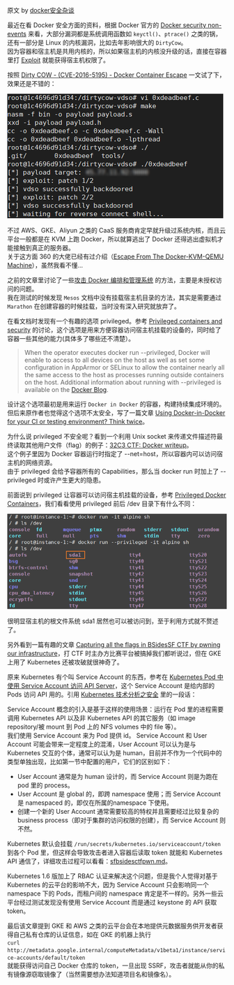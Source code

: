 
原文 by [docker安全杂谈](https://0x0d.im/archives/docker-security.html?from=groupmessage&isappinstalled=0)  

最近在看 Docker 安全方面的资料，根据 Docker 官方的 [Docker security non-events](https://docs.docker.com/engine/security/non-events/) 来看，大部分漏洞都是系统调用函数如 `keyctl()`、`ptrace()` 之类的锅，还有一部分是 Linux 的内核漏洞，比如去年影响很大的 `DirtyCow`。    
因为容器和宿主机是共用内核的，所以如果宿主机的内核没升级的话，直接在容器里打 [Exploit](https://github.com/gebl/dirtycow-docker-vdso) 就能获得宿主机权限了。    

按照 [Dirty COW - (CVE-2016-5195) - Docker Container Escape](https://blog.paranoidsoftware.com/dirty-cow-cve-2016-5195-docker-container-escape/) 一文试了下，效果还是不错的：  

![](../pictures/dockersec2.png)  

不过 AWS、GKE、Aliyun 之类的 CaaS 服务商肯定早就升级过系统内核，而且云平台一般都是在 KVM 上跑 Docker，所以就算逃出了 Docker 还得逃出虚拟机才能接触到真正的服务器。  
关于这方面 360 的大佬已经有过介绍（[Escape From The Docker-KVM-QEMU Machine](http://conference.hitb.org/hitbsecconf2016ams/wp-content/uploads/2015/11/D1T1-Shengping-Wang-and-Xu-Liu-Escape-From-The-Docker-KVM-QEMU-Machine.pdf)），虽然我看不懂…   

之前的文章里讨论了一些[攻击 Docker 编排和管理系统](https://0x0d.im/archives/attack-container-management-platform.html)  的方法，主要是未授权访问的问题。    
我在测试的时候发现 `Mesos` 文档中没有挂载宿主机目录的方法，其实是需要通过 `Marathon` 在创建容器的时候挂载，当时没有深入研究就放弃了。    

在看文档时发现有一个有趣的选项 privileged。参考 [Privileged containers and security](https://groups.google.com/forum/#!topic/docker-user/RWLHyzg6Z78)  的讨论，这个选项是用来方便容器访问宿主机挂载的设备的，同时给了容器一些其他的能力(具体多了哪些还不清楚）。    

> When the operator executes docker run --privileged, Docker will enable to access to all devices on the host as well as set some configuration in AppArmor or SELinux to allow the container nearly all the same access to the host as processes running outside containers on the host. Additional information about running with --privileged is available on the [Docker Blog](https://blog.docker.com/2013/09/docker-can-now-run-within-docker/).  

设计这个选项最初是用来运行 `Docker in Docker` 的容器，构建持续集成环境的。但后来原作者也觉得这个选项不太安全，写了一篇文章 [Using Docker-in-Docker for your CI or testing environment? Think twice](http://jpetazzo.github.io/2015/09/03/do-not-use-docker-in-docker-for-ci/)。      

为什么说 privileged 不安全呢？看到一个利用 Unix socket 来传递文件描述符最终读取其他用户文件（flag）的例子：[32C3 CTF: Docker writeup](https://kitctf.de/writeups/32c3ctf/docker)。  
这个例子里因为 Docker 容器运行时指定了 --net=host，所以容器内可以访问宿主机的网络资源。  
由于 privileged 会给予容器所有的 Capabilities，那么当 docker run 时加上了 --privileged 时或许产生更大的隐患。  

前面说到 privileged 让容器可以访问宿主机挂载的设备，参考 [Privileged Docker Containers](http://obrown.io/2016/02/15/privileged-containers.html)，我们看看使用 privileged 前后 /dev 目录下有什么不同：  

![](../pictures/dockersec3.png)    

很明显宿主机的根文件系统 sda1 居然也可以被访问到，至于利用方式就不赘述了。        

另外看到一篇有趣的文章 [Capturing all the flags in BSidesSF CTF by pwning our infrastructure](https://hackernoon.com/capturing-all-the-flags-in-bsidessf-ctf-by-pwning-our-infrastructure-3570b99b4dd0)，打 CTF 时主办方比赛平台被搞掉我们都听说过，但在 GKE 上用了 Kubernetes 还被攻破就很神奇了。    

原来 Kubernetes 有个叫 Service Account 的东西，参考在 [Kubernetes Pod 中使用 Service Account 访问 API Server](http://tonybai.com/2017/03/03/access-api-server-from-a-pod-through-serviceaccount/)，这个 Service Account 是给内部的 Pods 访问 API 用的。引用 [Kubernetes 技术分析之安全](http://dockone.io/article/599) 里的一段话：      

Service Account 概念的引入是基于这样的使用场景：运行在 Pod 里的进程需要调用 Kubernetes API 以及非 Kubernetes API 的其它服务（如 image repository/被 mount 到 Pod 上的 NFS volumes 中的 file 等）。    
我们使用 Service Account 来为 Pod 提供 id。 Service Account 和 User Account 可能会带来一定程度上的混淆，User Account 可以认为是与 Kubernetes 交互的个体，通常可以认为是 human，目前并不作为一个代码中的类型单独出现，比如第一节中配置的用户，它们的区别如下：       

* User Account 通常是为 human 设计的，而 Service Account 则是为跑在 pod 里的 process。
* User Account 是 global 的，即跨 namespace 使用；而 Service Account 是 namespaced 的，即仅在所属的namespace 下使用。
* 创建一个新的 User Account 通常需要较高的特权并且需要经过比较复杂的 business process（即对于集群的访问权限的创建），而 Service Account 则不然。  

Kubernetes 默认会挂载 `/run/secrets/kubernetes.io/serviceaccount/token` 到各个 Pod 里，但这样会导致攻击者进入容器后读取 token 就能和 Kubernetes API 通信了，详细攻击过程可以看看：[sfbsidesctfpwn.md](https://gist.github.com/tmc/8cd2364f7b6702ac6318c64a3d17e32d)。    

Kubernetes 1.6 版加上了 RBAC 认证来解决这个问题，但是我个人觉得对基于 Kubernetes 的云平台的影响不大，因为 Service Account 只会影响同一个 namespace 下的 Pods，而租户间的 namespace 肯定是不一样的。另外一些云平台经过测试发现没有使用 Service Account 而是通过 keystone 的 API 获取 token。  

最后该文章提到 GKE 和 AWS 之类的云平台会在本地提供元数据服务供开发者获得自己私有仓库的认证信息，如在 GKE 的机器上执行  
`curl http://metadata.google.internal/computeMetadata/v1beta1/instance/service-accounts/default/token`  
就能获得访问自己 Docker 仓库的 token，一旦出现 SSRF，攻击者就能从你的私有镜像源窃取镜像了（当然需要想办法知道项目名和镜像名）。  